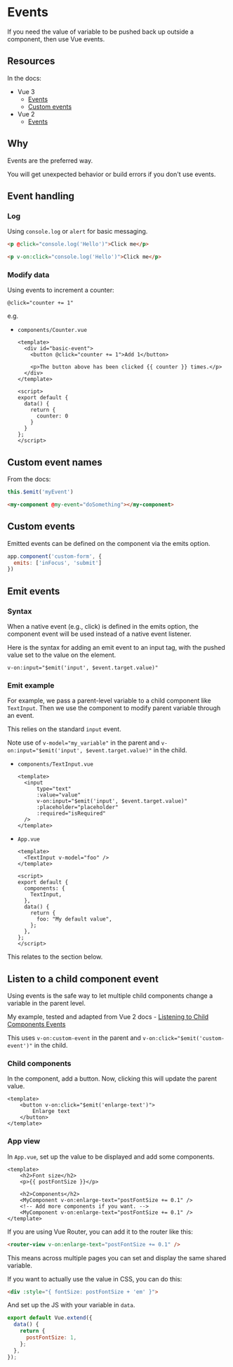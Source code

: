 # Events

If you need the value of variable to be pushed back up outside a component, then use Vue events.


## Resources

In the docs:

- Vue 3
    - [Events](https://v3.vuejs.org/guide/events.html)
    - [Custom events](https://v3.vuejs.org/guide/component-custom-events.html)
- Vue 2
    - [Events](https://vuejs.org/v2/guide/events.html)


## Why

Events are the preferred way.

You will get unexpected behavior or build errors if you don't use events.


## Event handling

### Log

Using `console.log` or `alert` for basic messaging.

```html
<p @click="console.log('Hello')">Click me</p>

<p v-on:click="console.log('Hello')">Click me</p>
```

### Modify data

Using events to increment a counter:

```
@click="counter += 1"
```

e.g.

- `components/Counter.vue`
    ```vue
    <template>
      <div id="basic-event">
        <button @click="counter += 1">Add 1</button>

        <p>The button above has been clicked {{ counter }} times.</p>
      </div>
    </template>

    <script>
    export default {
      data() {
        return {
          counter: 0
        }
      }
    };
    </script>
    ```


## Custom event names

From the docs:

```javascript
this.$emit('myEvent')
```

```html
<my-component @my-event="doSomething"></my-component>
```


## Custom events

Emitted events can be defined on the component via the emits option.

```javascript
app.component('custom-form', {
  emits: ['inFocus', 'submit']
})
```


## Emit events

### Syntax

When a native event (e.g., click) is defined in the emits option, the component event will be used instead of a native event listener.

Here is the syntax for adding an emit event to an input tag, with the pushed value set to the value on the element.

```
v-on:input="$emit('input', $event.target.value)"
```

### Emit example

For example, we pass a parent-level variable to a child component like `TextInput`. Then we use the component to modify parent variable through an event.

This relies on the standard `input` event.

Note use of `v-model="my_variable"` in the parent and `v-on:input="$emit('input', $event.target.value)"` in the child.

- `components/TextInput.vue`
    ```vue
    <template>
      <input
          type="text"
          :value="value"
          v-on:input="$emit('input', $event.target.value)"
          :placeholder="placeholder"
          :required="isRequired"
      />
    </template>
    ```
- `App.vue`
    ```vue
    <template>
      <TextInput v-model="foo" />
    </template>

    <script>
    export default {
      components: {
        TextInput,
      },
      data() {
        return {
          foo: "My default value",
        };
      },
    };
    </script>
    ```  

This relates to the section below.


## Listen to a child component event

Using events is the safe way to let multiple child components change a variable in the parent level.

My example, tested and adapted from Vue 2 docs - [Listening to Child Components Events](https://vuejs.org/v2/guide/components.html#Listening-to-Child-Components-Events)

This uses `v-on:custom-event` in the parent and `v-on:click="$emit('custom-event')"` in the child.

### Child components

In the component, add a button. Now, clicking this will update the parent value.

```vue
<template>
    <button v-on:click="$emit('enlarge-text')">
        Enlarge text
    </button>
</template>
```

### App view

In `App.vue`, set up the value to be displayed and add some components.

```vue
<template>
    <h2>Font size</h2>
    <p>{{ postFontSize }}</p>
    
    <h2>Components</h2>
    <MyComponent v-on:enlarge-text="postFontSize += 0.1" />
    <!-- Add more components if you want. -->
    <MyComponent v-on:enlarge-text="postFontSize += 0.1" />  
</template>
```
    
If you are using Vue Router, you can add it to the router like this:

```html
<router-view v-on:enlarge-text="postFontSize += 0.1" />
```

This means across multiple pages you can set and display the same shared variable.

If you want to actually use the value in CSS, you can do this:

```html
<div :style="{ fontSize: postFontSize + 'em' }">
```

And set up the JS with your variable in `data`.

```javascript
export default Vue.extend({
  data() {
    return {
      postFontSize: 1,
    };
  },
});
```
